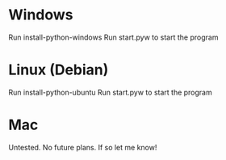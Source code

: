 # Windows
Run install-python-windows
Run start.pyw to start the program

# Linux (Debian)
Run install-python-ubuntu
Run start.pyw to start the program

# Mac 
Untested. No future plans.
If so let me know!
